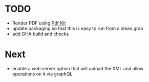 # TODO


- Render PDF using [Pdf Kit](https://pypi.org/project/pdfkit/)
- update packaging so that this is easy to  run  from a clean grab
- add GHA build and checks

# Next

- enable a web server option that will upload the XML and allow operations on it via graphQL
